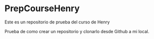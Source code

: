 # PrepCourseHenry
Este es un repositorio de prueba del curso de Henry

Prueba de como crear un repositorio y clonarlo desde Github a mi local.